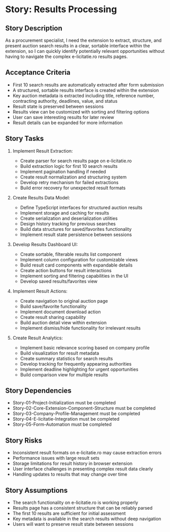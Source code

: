 # Story: Results Processing

## Story Description

As a procurement specialist, I need the extension to extract, structure, and present auction search results in a clear, sortable interface within the extension, so I can quickly identify potentially relevant opportunities without having to navigate the complex e-licitatie.ro results pages.

## Acceptance Criteria

- First 10 search results are automatically extracted after form submission
- A structured, sortable results interface is created within the extension
- Key auction metadata is extracted including title, reference number, contracting authority, deadlines, value, and status
- Result state is preserved between sessions
- Results view can be customized with sorting and filtering options
- User can save interesting results for later review
- Result details can be expanded for more information

## Story Tasks

1. Implement Result Extraction:
   - Create parser for search results page on e-licitatie.ro
   - Build extraction logic for first 10 search results
   - Implement pagination handling if needed
   - Create result normalization and structuring system
   - Develop retry mechanism for failed extractions
   - Build error recovery for unexpected result formats

2. Create Results Data Model:
   - Define TypeScript interfaces for structured auction results
   - Implement storage and caching for results
   - Create serialization and deserialization utilities
   - Design history tracking for previous searches
   - Build data structures for saved/favorites functionality
   - Implement result state persistence between sessions

3. Develop Results Dashboard UI:
   - Create sortable, filterable results list component
   - Implement column configuration for customizable views
   - Build result card components with expandable details
   - Create action buttons for result interactions
   - Implement sorting and filtering capabilities in the UI
   - Develop saved results/favorites view

4. Implement Result Actions:
   - Create navigation to original auction page
   - Build save/favorite functionality
   - Implement document download action
   - Create result sharing capability
   - Build auction detail view within extension
   - Implement dismiss/hide functionality for irrelevant results

5. Create Result Analytics:
   - Implement basic relevance scoring based on company profile
   - Build visualization for result metadata
   - Create summary statistics for search results
   - Develop tracking for frequently appearing authorities
   - Implement deadline highlighting for urgent opportunities
   - Build comparison view for multiple results

## Story Dependencies

- Story-01-Project-Initialization must be completed
- Story-02-Core-Extension-Component-Structure must be completed
- Story-03-Company-Profile-Management must be completed
- Story-04-E-licitatie-Integration must be completed
- Story-05-Form-Automation must be completed

## Story Risks

- Inconsistent result formats on e-licitatie.ro may cause extraction errors
- Performance issues with large result sets
- Storage limitations for result history in browser extension
- User interface challenges in presenting complex result data clearly
- Handling updates to results that may change over time

## Story Assumptions

- The search functionality on e-licitatie.ro is working properly
- Results page has a consistent structure that can be reliably parsed
- The first 10 results are sufficient for initial assessment
- Key metadata is available in the search results without deep navigation
- Users will want to preserve result state between sessions 